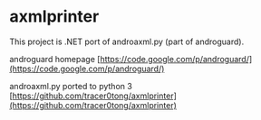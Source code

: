 axmlprinter
===========

This project is .NET port of androaxml.py (part of androguard).

androguard homepage [https://code.google.com/p/androguard/](https://code.google.com/p/androguard/)

androaxml.py ported to python 3 [https://github.com/tracer0tong/axmlprinter](https://github.com/tracer0tong/axmlprinter)
